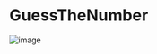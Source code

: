 # GuessTheNumber
![image](https://user-images.githubusercontent.com/64383152/173915359-c5c1c29d-6744-4202-acde-7c0aa343c3b4.png)
